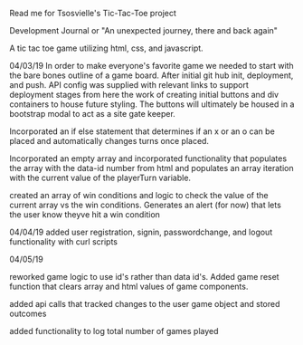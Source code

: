 Read me for Tsosvielle's Tic-Tac-Toe project

Development Journal or "An unexpected journey, there and back again"

A tic tac toe game utilizing html, css, and javascript.

04/03/19
In order to make everyone's favorite game we needed to start with the bare
bones outline of a game board. After initial git hub init, deployment, and
push. API config was supplied with relevant links to support deployment stages
from here the work of creating initial buttons and div containers to house future
styling. The buttons will ultimately be housed in a bootstrap modal to act
as a site gate keeper.

Incorporated an if else statement that determines if an x or an o can be placed
and automatically changes turns once placed.

Incorporated an empty array and incorporated functionality that populates the array with the data-id number from html and populates
an array iteration with the current value of the playerTurn variable.

created an array of win conditions and logic to check the value of the current array vs the win conditions. Generates an alert (for now) that lets the user know theyve hit a win condition

04/04/19
added user registration, signin, passwordchange, and logout functionality with curl scripts

04/05/19

reworked game logic to use id's rather than data id's. Added game reset function
that clears array and html values of game components.

added api calls that tracked changes to the user game object and stored outcomes

added functionality to log total number of games played
